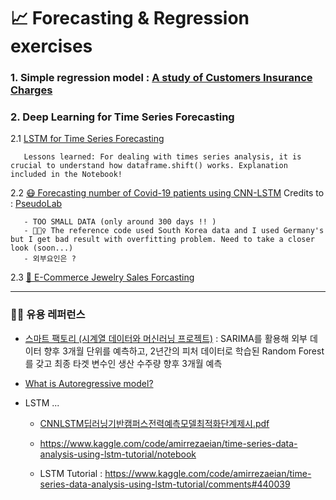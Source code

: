 # 📈 Forecasting & Regression exercises 

### 1. Simple regression model : [A study of Customers Insurance Charges](https://github.com/risa1796/Forcasting-Regression-ML-exercises/blob/main/Insurance_Charges.ipynb)

### 2. Deep Learning for Time Series Forecasting

   2.1  [LSTM for Time Series Forecasting](https://github.com/risa1796/Forecasting-Regression-exercises/blob/main/Deep_Learning_for_Time_Series_Forecasting-4.ipynb)
   
       Lessons learned: For dealing with times series analysis, it is crucial to understand how dataframe.shift() works. Explanation included in the Notebook!
       
   2.2  [😷 Forecasting number of Covid-19 patients using CNN-LSTM](https://github.com/risa1796/Forecasting-Regression-exercises/blob/main/Forecasting_number_of_Covid_19_patients_using_CNN_LSTM.ipynb) Credits to : [PseudoLab](https://colab.research.google.com/github/Pseudo-Lab/Tutorial-Book/blob/master/book/chapters/time-series/Ch5-CNN-LSTM.ipynb?authuser=2#scrollTo=yKZhY7rpgkIW)
         
       - TOO SMALL DATA (only around 300 days !! )
       - 🤦🏻‍♀️ The reference code used South Korea data and I used Germany's but I get bad result with overfitting problem. Need to take a closer look (soon...)
       - 외부요인은 ? 
       
  2.3 [💍 E-Commerce Jewelry Sales Forcasting](https://github.com/risa1796/Forecasting-Regression-exercises/blob/main/E_Commerce_Jewelry.ipynb)
       
-------------------
   
### 🧞‍♂️ 유용 레퍼런스 

- [스마트 팩토리 (시계열 데이터와 머신러닝 프로젝트)](https://github.com/Toddbear20/Smart_factory_APS) : SARIMA를 활용해 외부 데이터 향후 3개월 단위를 예측하고, 2년간의 피처 데이터로 학습된 Random Forest를 갖고 최종 타겟 변수인 생산 수주량 향후 3개월 예측 
- [What is Autoregressive model?](https://www.youtube.com/watch?v=5-2C4eO4cPQ) 
- LSTM ... 
    
    - [CNNLSTM딥러닝기반캠퍼스전력예측모델최적화단계제시.pdf](https://github.com/risa1796/Forecasting-Regression-exercises/files/10421568/CNNLSTM.pdf)

    - https://www.kaggle.com/code/amirrezaeian/time-series-data-analysis-using-lstm-tutorial/notebook
    - LSTM Tutorial : https://www.kaggle.com/code/amirrezaeian/time-series-data-analysis-using-lstm-tutorial/comments#440039

        
